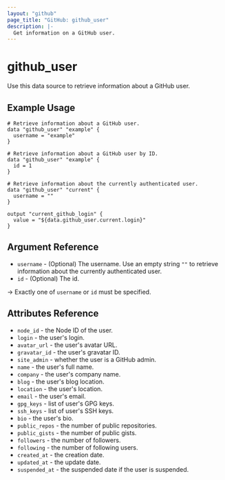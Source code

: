 ```yaml
---
layout: "github"
page_title: "GitHub: github_user"
description: |-
  Get information on a GitHub user.
---
```


# github\_user

Use this data source to retrieve information about a GitHub user.

## Example Usage

```hcl
# Retrieve information about a GitHub user.
data "github_user" "example" {
  username = "example"
}

# Retrieve information about a GitHub user by ID.
data "github_user" "example" {
  id = 1
}

# Retrieve information about the currently authenticated user.
data "github_user" "current" {
  username = ""
}

output "current_github_login" {
  value = "${data.github_user.current.login}"
}

```

## Argument Reference

 * `username` - (Optional) The username. Use an empty string `""` to retrieve information about the currently authenticated user.
 * `id` - (Optional) The id.

 -> Exactly one of `username` or `id` must be specified.

## Attributes Reference

 * `node_id` - the Node ID of the user.
 * `login` - the user's login.
 * `avatar_url` - the user's avatar URL.
 * `gravatar_id` - the user's gravatar ID.
 * `site_admin` - whether the user is a GitHub admin.
 * `name` - the user's full name.
 * `company` - the user's company name.
 * `blog` - the user's blog location.
 * `location` - the user's location.
 * `email` - the user's email.
 * `gpg_keys` - list of user's GPG keys.
 * `ssh_keys` - list of user's SSH keys.
 * `bio` - the user's bio.
 * `public_repos` - the number of public repositories.
 * `public_gists` - the number of public gists.
 * `followers` - the number of followers.
 * `following` - the number of following users.
 * `created_at` - the creation date.
 * `updated_at` - the update date.
 * `suspended_at` - the suspended date if the user is suspended.
